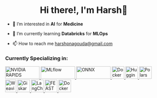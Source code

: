<h1 align="center">Hi there!, I'm Harsh👋</h1>

- 👀 I’m interested in **AI** for **Medicine**
  
- 🌱 I’m currently learning **Databricks** for **MLOps**

- 📫 How to reach me harshpnagouda@gmail.com

<h3 align="left">Currently Specializing in:</h3>

<p align="left"> 
  <a href="https://developer.nvidia.com/rapids" target="_blank"> <img src="https://rapids.ai/branding/logo-clear-bg-purple-text.svg" alt="NVIDIA RAPIDS" width="110" height="40"/> </a> 
  <a href="https://www.mlflow.org" target="_blank"> <img src="https://mlflow.org/img/mlflow-black.svg" alt="MLflow" width="110" height="40"/> </a> 
  <a href="https://onnx.ai/" target="_blank"> <img src="https://onnx.ai/images/ONNX-Logo.svg" alt="ONNX" width="110" height="40"/> </a> 
  <a href="https://wandb.ai/site" target="_blank"> <img src="https://raw.githubusercontent.com/wandb/assets/04cfa58cc59fb7807e0423187a18db0c7430bab5/wandb-dots-logo.svg" alt="Docker" width="40" height="40"/> </a> 
  <a href="https://www.huggingface.co" target="_blank"> <img src="https://huggingface.co/front/assets/huggingface_logo-noborder.svg" alt="HuggingFace" width="40" height="40"/> </a> 
  <a href="https://www.pola.rs" target="_blank"> <img src="https://avatars.githubusercontent.com/u/83768144?s=48&v=4" alt="Polars" width="40" height="40"/> </a> 
  <a href="https://www.weaviate.io" target="_blank"> <img src="https://avatars.githubusercontent.com/u/37794290?s=48&v=4" alt="Weaviate" width="35" height="40"/> </a> 
  <a href="https://www.giskard.ai" target="_blank"> <img src="https://avatars.githubusercontent.com/u/71782571?s=48&v=4" alt="Giskard" width="40" height="40"/> </a> 
  <a href="https://langchain.com" target="_blank"> <img src="https://avatars.githubusercontent.com/u/126733545?s=48&v=4" alt="LangChain" width="40" height="40"/> </a> 
  <a href="https://feast.dev" target="_blank"> <img src="https://avatars.slack-edge.com/2024-01-23/6516964820837_9bcbc7eaaa44535b72d7_230.png" alt="FEAST" width="40" height="40"/> </a> 
  <a href="https://www.docker.com" target="_blank"> <img src="https://www.svgrepo.com/show/349342/docker.svg" alt="Docker" width="40" height="40"/> </a> 
</p>

